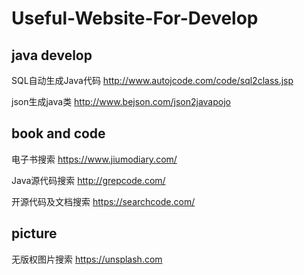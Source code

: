 # Useful-Website-For-Develop

## java develop

SQL自动生成Java代码
http://www.autojcode.com/code/sql2class.jsp

json生成java类
http://www.bejson.com/json2javapojo

## book and code
电子书搜索
https://www.jiumodiary.com/

Java源代码搜索
http://grepcode.com/

开源代码及文档搜索
https://searchcode.com/

## picture

无版权图片搜索
https://unsplash.com


